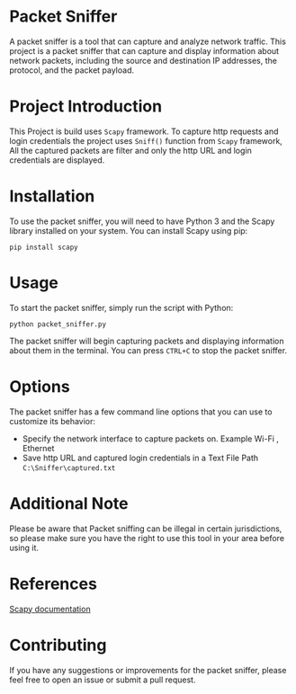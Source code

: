 # Packet Sniffer
A packet sniffer is a tool that can capture and analyze network traffic. This project is a packet sniffer that can capture and display information about network packets, including the source and destination IP addresses, the protocol, and the packet payload.

# Project Introduction
This Project is build uses `Scapy` framework. To capture http requests and login credentials the project uses `Sniff()` function from `Scapy` framework, All the captured packets are filter and only the http URL and login credentials are displayed.

# Installation
To use the packet sniffer, you will need to have Python 3 and the Scapy library installed on your system. You can install Scapy using pip:

`pip install scapy`

# Usage
To start the packet sniffer, simply run the script with Python:

`python packet_sniffer.py`

The packet sniffer will begin capturing packets and displaying information about them in the terminal. You can press `CTRL+C` to stop the packet sniffer.

# Options
The packet sniffer has a few command line options that you can use to customize its behavior:

- Specify the network interface to capture packets on. Example Wi-Fi  , Ethernet
- Save http URL and captured login credentials in a Text File Path `C:\Sniffer\captured.txt`

# Additional Note
Please be aware that Packet sniffing can be illegal in certain jurisdictions, so please make sure you have the right to use this tool in your area before using it.

# References
[Scapy documentation](https://scapy.readthedocs.io/)

# Contributing
If you have any suggestions or improvements for the packet sniffer, please feel free to open an issue or submit a pull request.
